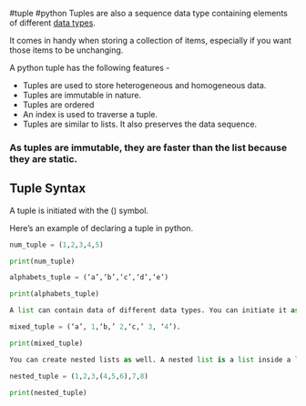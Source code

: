 #tuple #python 
Tuples are also a sequence data type containing elements of different [data types](https://www.simplilearn.com/what-is-data-article "data types").

It comes in handy when storing a collection of items, especially if you want those items to be unchanging. 

A python tuple has the following features - 

-   Tuples are used to store heterogeneous and homogeneous data.
-   Tuples are immutable in nature.
-   Tuples are ordered
-   An index is used to traverse a tuple.
-   Tuples are similar to lists. It also preserves the data sequence.

### As tuples are immutable, they are faster than the list because they are static.


## Tuple Syntax

A tuple is initiated with the () symbol. 

Here’s an example of declaring a tuple in python.

```python
num_tuple = (1,2,3,4,5)

print(num_tuple)

alphabets_tuple = (‘a’,‘b’,‘c’,‘d’,‘e’)

print(alphabets_tuple)

A list can contain data of different data types. You can initiate it as follows - 

mixed_tuple = (‘a’, 1,‘b,’ 2,‘c,’ 3, ‘4’).

print(mixed_tuple)

You can create nested lists as well. A nested list is a list inside a list.

nested_tuple = (1,2,3,(4,5,6),7,8)

print(nested_tuple)

```

